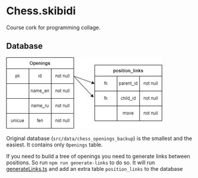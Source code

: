 # Chess.skibidi
Course cork for programming collage.

## Database

![ERD](public/readme/erd.drawio.png)

Original database (`src/data/chess_openings_backup`) is the smallest and the easiest. It contains only `Openings` table.

If you need to build a tree of openings you need to generate links between positions. So run `npm run generate-links` to do so. It will run [generateLinks.ts](src/scripts/generateLinks.ts) and add an extra table `position_links` to the database
